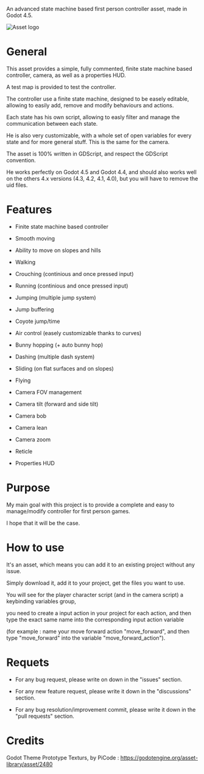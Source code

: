 
An advanced state machine based first person controller asset, made in Godot 4.5.


![Asset logo](https://raw.githubusercontent.com/Jeh3no/Godot-Advanced-FPS-Controller-Template/refs/heads/main/addons/Arts/logo.png)


# **General**


This asset provides a simple, fully commented, finite state machine based controller, camera, as well as a properties HUD.

A test map is provided to test the controller.

The controller use a finite state machine, designed to be easely editable, allowing to easily add, remove and modify behaviours and actions.

Each state has his own script, allowing to easly filter and manage the communication between each state.

He is also very customizable, with a whole set of open variables for every state and for more general stuff. This is the same for the camera.

The asset is 100% written in GDScript, and respect the GDScript convention.

He works perfectly on Godot 4.5 and Godot 4.4, and should also works well on the others 4.x versions (4.3, 4.2, 4.1, 4.0), but you will have to remove the uid files.


# **Features**


 - Finite state machine based controller
 - Smooth moving
 - Ability to move on slopes and hills
 - Walking
 - Crouching (continious and once pressed input)
 - Running (continious and once pressed input)
 - Jumping (multiple jump system)
 - Jump buffering
 - Coyote jump/time
 - Air control (easely customizable thanks to curves)
 - Bunny hopping (+ auto bunny hop)
 - Dashing (multiple dash system)
 - Sliding (on flat surfaces and on slopes)
 - Flying

 - Camera FOV management
 - Camera tilt (forward and side tilt)
 - Camera bob
 - Camera lean
 - Camera zoom
   
 - Reticle
 - Properties HUD

   
# **Purpose**


My main goal with this project is to provide a complete and easy to manage/modify controller for first person games.

I hope that it will be the case.


# **How to use**


It's an asset, which means you can add it to an existing project without any issue.

Simply download it, add it to your project, get the files you want to use.

You will see for the player character script (and in the camera script) a keybinding variables group,

you need to create a input action in your project for each action, and then type the exact same name into the corresponding input action variable

(for example : name your move forward action "move_forward", and then type "move_forward" into the variable "move_forward_action").


# **Requets**


- For any bug request, please write on down in the "issues" section.

- For any new feature request, please write it down in the "discussions" section.

- For any bug resolution/improvement commit, please write it down in the "pull requests" section.


# **Credits**

Godot Theme Prototype Texturs, by PiCode : https://godotengine.org/asset-library/asset/2480
 
 
